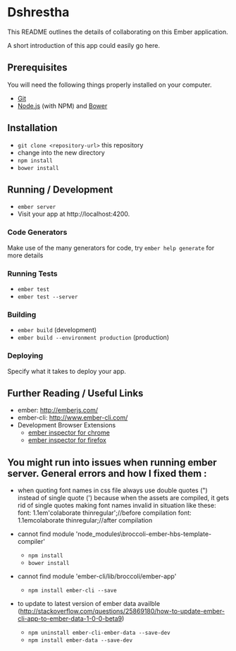 # Dshrestha

This README outlines the details of collaborating on this Ember application.

A short introduction of this app could easily go here.

## Prerequisites

You will need the following things properly installed on your computer.

* [Git](http://git-scm.com/)
* [Node.js](http://nodejs.org/) (with NPM) and [Bower](http://bower.io/)

## Installation

* `git clone <repository-url>` this repository
* change into the new directory
* `npm install`
* `bower install`

## Running / Development

* `ember server`
* Visit your app at http://localhost:4200.

### Code Generators

Make use of the many generators for code, try `ember help generate` for more details

### Running Tests

* `ember test`
* `ember test --server`

### Building

* `ember build` (development)
* `ember build --environment production` (production)

### Deploying

Specify what it takes to deploy your app.

## Further Reading / Useful Links

* ember: http://emberjs.com/
* ember-cli: http://www.ember-cli.com/
* Development Browser Extensions
  * [ember inspector for chrome](https://chrome.google.com/webstore/detail/ember-inspector/bmdblncegkenkacieihfhpjfppoconhi)
  * [ember inspector for firefox](https://addons.mozilla.org/en-US/firefox/addon/ember-inspector/)

## You might run into issues when running ember server. General errors and how I fixed them :

* when quoting font names in css file always use double quotes (") instead of single quote (') because
when the assets are compiled, it gets rid of single quotes making font names invalid in situation like these:
	font: 1.1em'colaborate thinregular';//before compilation
	font: 1.1emcolaborate thinregular;//after compilation


* cannot find module 'node_modules\broccoli-ember-hbs-template-compiler'
	* `npm install`
	* `bower install`

* cannot find module 'ember-cli/lib/broccoli/ember-app'
	* `npm install ember-cli --save`

* to update to latest version of ember data availble (http://stackoverflow.com/questions/25869180/how-to-update-ember-cli-app-to-ember-data-1-0-0-beta9)	
	* `npm uninstall ember-cli-ember-data --save-dev`
	* `npm install ember-data --save-dev`
